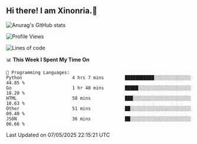 ## Hi there! I am Xinonria.👋

![Anurag's GitHub stats](https://status-git-main-xinonrias-projects-f26540e3.vercel.app/api?username=xinonria&hide=stars,issues)

<!--START_SECTION:waka-->
![Profile Views](http://img.shields.io/badge/Profile%20Views-0-blue)

![Lines of code](https://img.shields.io/badge/From%20Hello%20World%20I%27ve%20Written-3.0%20million%20lines%20of%20code-blue)

📊 **This Week I Spent My Time On** 

```text
💬 Programming Languages: 
Python                   4 hrs 7 mins        ███████████░░░░░░░░░░░░░░   44.85 % 
Go                       1 hr 40 mins        █████░░░░░░░░░░░░░░░░░░░░   18.20 % 
HTML                     58 mins             ███░░░░░░░░░░░░░░░░░░░░░░   10.63 % 
Other                    51 mins             ██░░░░░░░░░░░░░░░░░░░░░░░   09.40 % 
JSON                     36 mins             ██░░░░░░░░░░░░░░░░░░░░░░░   06.66 % 
```


 Last Updated on 07/05/2025 22:15:21 UTC
<!--END_SECTION:waka-->

<!--
**xinonria/xinonria** is a ✨ _special_ ✨ repository because its `README.md` (this file) appears on your GitHub profile.

Here are some ideas to get you started:

- 🔭 I’m currently working on ...
- 🌱 I’m currently learning ...
- 👯 I’m looking to collaborate on ...
- 🤔 I’m looking for help with ...
- 💬 Ask me about ...
- 📫 How to reach me: ...
- 😄 Pronouns: ...
- ⚡ Fun fact: ...
-->
